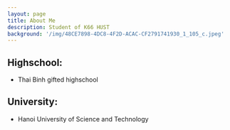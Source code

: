 ```yaml
---
layout: page
title: About Me
description: Student of K66 HUST
background: '/img/48CE7898-4DC8-4F2D-ACAC-CF2791741930_1_105_c.jpeg'
---
```

## Highschool:
- Thai Binh gifted highschool

## University:
- Hanoi University of Science and Technology
